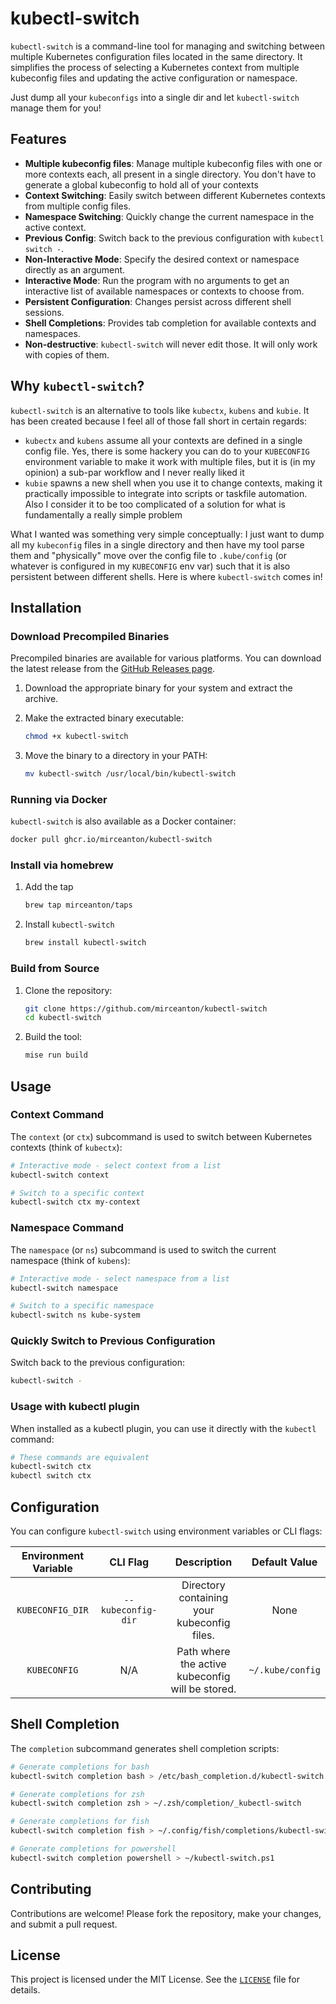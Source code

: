 # kubectl-switch

`kubectl-switch` is a command-line tool for managing and switching between multiple Kubernetes configuration files located in the same directory. It simplifies the process of selecting a Kubernetes context from multiple kubeconfig files and updating the active configuration or namespace.

Just dump all your `kubeconfigs` into a single dir and let `kubectl-switch` manage them for you!

## Features

- **Multiple kubeconfig files**: Manage multiple kubeconfig files with one or more contexts each, all present in a single directory. You don't have to generate a global kubeconfig to hold all of your contexts
- **Context Switching**: Easily switch between different Kubernetes contexts from multiple config files.
- **Namespace Switching**: Quickly change the current namespace in the active context.
- **Previous Config**: Switch back to the previous configuration with `kubectl switch -`.
- **Non-Interactive Mode**: Specify the desired context or namespace directly as an argument.
- **Interactive Mode**: Run the program with no arguments to get an interactive list of available namespaces or contexts to choose from.
- **Persistent Configuration**: Changes persist across different shell sessions.
- **Shell Completions**: Provides tab completion for available contexts and namespaces.
- **Non-destructive**: `kubectl-switch` will never edit those. It will only work with copies of them.

## Why `kubectl-switch`?

`kubectl-switch` is an alternative to tools like `kubectx`, `kubens` and `kubie`. It has been created because I feel all of those fall short in certain regards:

- `kubectx` and `kubens` assume all your contexts are defined in a single config file. Yes, there is some hackery you can do to your `KUBECONFIG` environment variable to make it work with multiple files, but it is (in my opinion) a sub-par workflow and I never really liked it
- `kubie` spawns a new shell when you use it to change contexts, making it practically impossible to integrate into scripts or taskfile automation. Also I consider it to be too complicated of a solution for what is fundamentally a really simple problem

What I wanted was something very simple conceptually: I just want to dump all my `kubeconfig` files in a single directory and then have my tool parse them and "physically" move over the config file to `.kube/config` (or whatever is configured in my `KUBECONFIG` env var) such that it is also persistent between different shells. Here is where `kubectl-switch` comes in!

## Installation

### Download Precompiled Binaries

Precompiled binaries are available for various platforms. You can download the latest release from the [GitHub Releases page](https://github.com/mirceanton/kubectl-switch/releases/latest).

1. Download the appropriate binary for your system and extract the archive.
2. Make the extracted binary executable:

    ```bash
    chmod +x kubectl-switch
    ```

3. Move the binary to a directory in your PATH:

    ```bash
    mv kubectl-switch /usr/local/bin/kubectl-switch
    ```

### Running via Docker

`kubectl-switch` is also available as a Docker container:

```bash
docker pull ghcr.io/mirceanton/kubectl-switch
```

### Install via homebrew

1. Add the tap

    ```bash
    brew tap mirceanton/taps
    ```

2. Install `kubectl-switch`

    ```bash
    brew install kubectl-switch
    ```

### Build from Source

1. Clone the repository:

    ```bash
    git clone https://github.com/mirceanton/kubectl-switch
    cd kubectl-switch
    ```

2. Build the tool:

    ```bash
    mise run build
    ```

## Usage

### Context Command

The `context` (or `ctx`) subcommand is used to switch between Kubernetes contexts (think of `kubectx`):

```bash
# Interactive mode - select context from a list
kubectl-switch context

# Switch to a specific context
kubectl-switch ctx my-context
```

### Namespace Command

The `namespace` (or `ns`) subcommand is used to switch the current namespace (think of `kubens`):

```bash
# Interactive mode - select namespace from a list
kubectl-switch namespace

# Switch to a specific namespace
kubectl-switch ns kube-system
```

### Quickly Switch to Previous Configuration

Switch back to the previous configuration:

```bash
kubectl-switch -
```

### Usage with kubectl plugin

When installed as a kubectl plugin, you can use it directly with the `kubectl` command:

```sh
# These commands are equivalent
kubectl-switch ctx
kubectl switch ctx
```

## Configuration

You can configure `kubectl-switch` using environment variables or CLI flags:

|  Environment Variable  |     CLI Flag      |                   Description                    |        Default Value         |
| :--------------------: | :---------------: | :----------------------------------------------: | :--------------------------: |
|    `KUBECONFIG_DIR`    | `--kubeconfig-dir` | Directory containing your kubeconfig files.      |            None              |
|     `KUBECONFIG`       |       N/A         | Path where the active kubeconfig will be stored. | `~/.kube/config`             |

## Shell Completion

The `completion` subcommand generates shell completion scripts:

```bash
# Generate completions for bash
kubectl-switch completion bash > /etc/bash_completion.d/kubectl-switch

# Generate completions for zsh
kubectl-switch completion zsh > ~/.zsh/completion/_kubectl-switch

# Generate completions for fish
kubectl-switch completion fish > ~/.config/fish/completions/kubectl-switch.fish

# Generate completions for powershell
kubectl-switch completion powershell > ~/kubectl-switch.ps1
```

## Contributing

Contributions are welcome! Please fork the repository, make your changes, and submit a pull request.

## License

This project is licensed under the MIT License. See the [`LICENSE`](./LICENSE) file for details.
